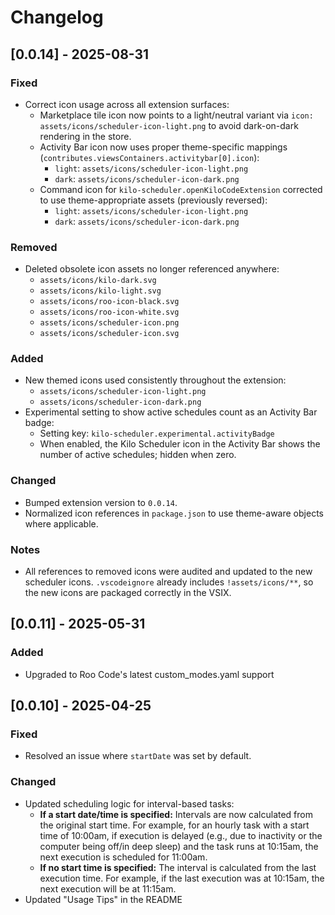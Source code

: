 # Changelog

## [0.0.14] - 2025-08-31

### Fixed
- Correct icon usage across all extension surfaces:
  - Marketplace tile icon now points to a light/neutral variant via `icon: assets/icons/scheduler-icon-light.png` to avoid dark-on-dark rendering in the store.
  - Activity Bar icon now uses proper theme-specific mappings (`contributes.viewsContainers.activitybar[0].icon`):
    - `light`: `assets/icons/scheduler-icon-light.png`
    - `dark`: `assets/icons/scheduler-icon-dark.png`
  - Command icon for `kilo-scheduler.openKiloCodeExtension` corrected to use theme-appropriate assets (previously reversed):
    - `light`: `assets/icons/scheduler-icon-light.png`
    - `dark`: `assets/icons/scheduler-icon-dark.png`

### Removed
- Deleted obsolete icon assets no longer referenced anywhere:
  - `assets/icons/kilo-dark.svg`
  - `assets/icons/kilo-light.svg`
  - `assets/icons/roo-icon-black.svg`
  - `assets/icons/roo-icon-white.svg`
  - `assets/icons/scheduler-icon.png`
  - `assets/icons/scheduler-icon.svg`

### Added
- New themed icons used consistently throughout the extension:
  - `assets/icons/scheduler-icon-light.png`
  - `assets/icons/scheduler-icon-dark.png`
- Experimental setting to show active schedules count as an Activity Bar badge:
  - Setting key: `kilo-scheduler.experimental.activityBadge`
  - When enabled, the Kilo Scheduler icon in the Activity Bar shows the number of active schedules; hidden when zero.

### Changed
- Bumped extension version to `0.0.14`.
- Normalized icon references in `package.json` to use theme-aware objects where applicable.

### Notes
- All references to removed icons were audited and updated to the new scheduler icons. `.vscodeignore` already includes `!assets/icons/**`, so the new icons are packaged correctly in the VSIX.

## [0.0.11] - 2025-05-31

### Added
- Upgraded to Roo Code's latest custom_modes.yaml support

## [0.0.10] - 2025-04-25

### Fixed
- Resolved an issue where `startDate` was set by default.

### Changed
- Updated scheduling logic for interval-based tasks:
  - **If a start date/time is specified:** Intervals are now calculated from the original start time. For example, for an hourly task with a start time of 10:00am, if execution is delayed (e.g., due to inactivity or the computer being off/in deep sleep) and the task runs at 10:15am, the next execution is scheduled for 11:00am.
  - **If no start time is specified:** The interval is calculated from the last execution time. For example, if the last execution was at 10:15am, the next execution will be at 11:15am.
- Updated "Usage Tips" in the README
